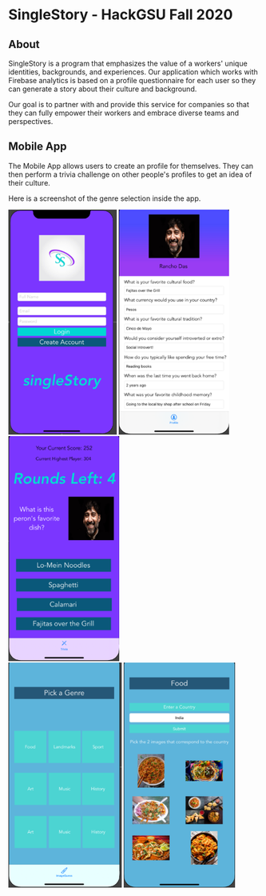 # SingleStory - HackGSU Fall 2020

## About
SingleStory is a program that emphasizes the value of a workers' unique identities, backgrounds, and experiences. Our application which works with Firebase analytics is based on a profile questionnaire for each user so they can generate a story about their culture and background.

Our goal is to partner with and provide this service for companies so that they can fully empower their workers and embrace diverse teams and perspectives.

## Mobile App
The Mobile App allows users to create an profile for themselves. They can then perform a trivia challenge on other people's profiles to get an idea of their
culture.

Here is a screenshot of the genre selection inside the app.

<img src="Mixer/Images/Screen Shot 2020-11-22 at 12.21.56 PM.png" height = "450"> <img src="Mixer/Images/Screen Shot 2020-11-22 at 12.23.03 PM.png" height = "450">
<img src="Mixer/Images/Screen Shot 2020-11-22 at 12.22.50 PM.png" height = "450">  
<img src="Mixer/Images/Screen Shot 2020-11-22 at 12.22.22 PM.png" height = "450"> <img src="Mixer/Images/Screen Shot 2020-11-22 at 12.22.34 PM.png" height = "450">
